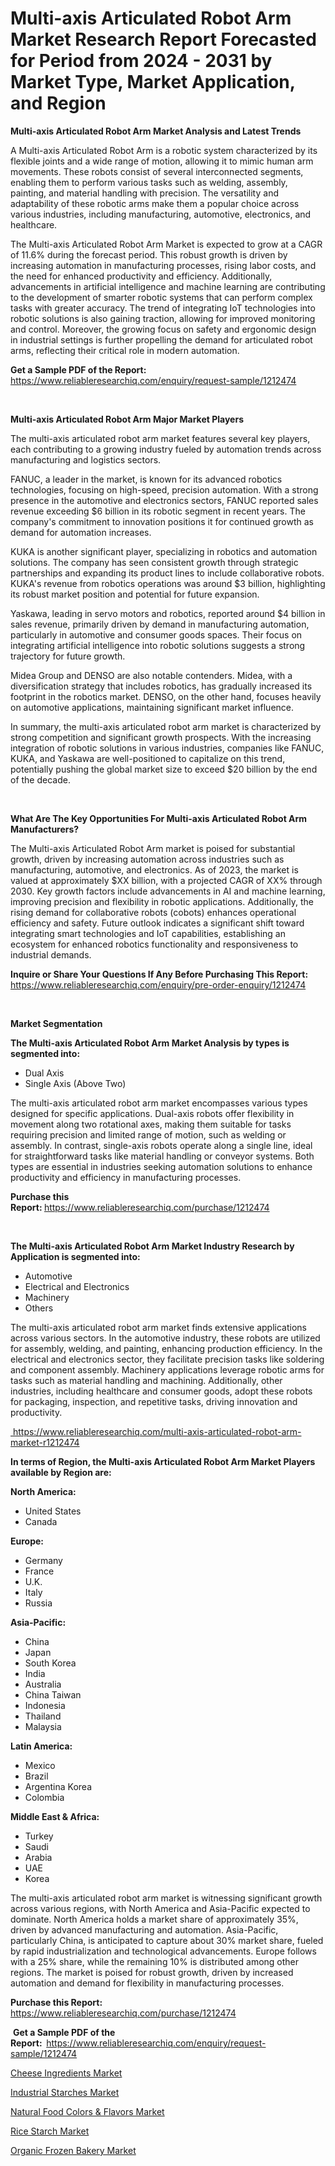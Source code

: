 <p><h1>Multi-axis Articulated Robot Arm Market Research Report Forecasted for Period from 2024 -  2031 by Market Type, Market Application, and Region</h1></p><p><strong>Multi-axis Articulated Robot Arm Market Analysis and Latest Trends</strong></p>
<p><p>A Multi-axis Articulated Robot Arm is a robotic system characterized by its flexible joints and a wide range of motion, allowing it to mimic human arm movements. These robots consist of several interconnected segments, enabling them to perform various tasks such as welding, assembly, painting, and material handling with precision. The versatility and adaptability of these robotic arms make them a popular choice across various industries, including manufacturing, automotive, electronics, and healthcare.</p><p>The Multi-axis Articulated Robot Arm Market is expected to grow at a CAGR of 11.6% during the forecast period. This robust growth is driven by increasing automation in manufacturing processes, rising labor costs, and the need for enhanced productivity and efficiency. Additionally, advancements in artificial intelligence and machine learning are contributing to the development of smarter robotic systems that can perform complex tasks with greater accuracy. The trend of integrating IoT technologies into robotic solutions is also gaining traction, allowing for improved monitoring and control. Moreover, the growing focus on safety and ergonomic design in industrial settings is further propelling the demand for articulated robot arms, reflecting their critical role in modern automation.</p></p>
<p><strong>Get a Sample PDF of the Report:&nbsp;</strong> <a href="https://www.reliableresearchiq.com/enquiry/request-sample/1212474?utm_campaign=1137&utm_medium=2&utm_source=Github&utm_content=ia&utm_term=17122024&utm_id=multi-axis-articulated-robot-arm">https://www.reliableresearchiq.com/enquiry/request-sample/1212474</a></p>
<p>&nbsp;</p>
<p><strong>Multi-axis Articulated Robot Arm Major Market Players</strong></p>
<p><p>The multi-axis articulated robot arm market features several key players, each contributing to a growing industry fueled by automation trends across manufacturing and logistics sectors. </p><p>FANUC, a leader in the market, is known for its advanced robotics technologies, focusing on high-speed, precision automation. With a strong presence in the automotive and electronics sectors, FANUC reported sales revenue exceeding $6 billion in its robotic segment in recent years. The company's commitment to innovation positions it for continued growth as demand for automation increases.</p><p>KUKA is another significant player, specializing in robotics and automation solutions. The company has seen consistent growth through strategic partnerships and expanding its product lines to include collaborative robots. KUKA's revenue from robotics operations was around $3 billion, highlighting its robust market position and potential for future expansion.</p><p>Yaskawa, leading in servo motors and robotics, reported around $4 billion in sales revenue, primarily driven by demand in manufacturing automation, particularly in automotive and consumer goods spaces. Their focus on integrating artificial intelligence into robotic solutions suggests a strong trajectory for future growth.</p><p>Midea Group and DENSO are also notable contenders. Midea, with a diversification strategy that includes robotics, has gradually increased its footprint in the robotics market. DENSO, on the other hand, focuses heavily on automotive applications, maintaining significant market influence.</p><p>In summary, the multi-axis articulated robot arm market is characterized by strong competition and significant growth prospects. With the increasing integration of robotic solutions in various industries, companies like FANUC, KUKA, and Yaskawa are well-positioned to capitalize on this trend, potentially pushing the global market size to exceed $20 billion by the end of the decade.</p></p>
<p>&nbsp;</p>
<p><strong>What Are The Key Opportunities For Multi-axis Articulated Robot Arm Manufacturers?</strong></p>
<p><p>The Multi-axis Articulated Robot Arm market is poised for substantial growth, driven by increasing automation across industries such as manufacturing, automotive, and electronics. As of 2023, the market is valued at approximately $XX billion, with a projected CAGR of XX% through 2030. Key growth factors include advancements in AI and machine learning, improving precision and flexibility in robotic applications. Additionally, the rising demand for collaborative robots (cobots) enhances operational efficiency and safety. Future outlook indicates a significant shift toward integrating smart technologies and IoT capabilities, establishing an ecosystem for enhanced robotics functionality and responsiveness to industrial demands.</p></p>
<p><strong>Inquire or Share Your Questions If Any Before Purchasing This Report:</strong> <a href="https://www.reliableresearchiq.com/enquiry/pre-order-enquiry/1212474?utm_campaign=1137&utm_medium=2&utm_source=Github&utm_content=ia&utm_term=17122024&utm_id=multi-axis-articulated-robot-arm">https://www.reliableresearchiq.com/enquiry/pre-order-enquiry/1212474</a></p>
<p>&nbsp;</p>
<p><strong>Market Segmentation</strong></p>
<p><strong>The Multi-axis Articulated Robot Arm Market Analysis by types is segmented into:</strong></p>
<p><ul><li>Dual Axis</li><li>Single Axis (Above Two)</li></ul></p>
<p><p>The multi-axis articulated robot arm market encompasses various types designed for specific applications. Dual-axis robots offer flexibility in movement along two rotational axes, making them suitable for tasks requiring precision and limited range of motion, such as welding or assembly. In contrast, single-axis robots operate along a single line, ideal for straightforward tasks like material handling or conveyor systems. Both types are essential in industries seeking automation solutions to enhance productivity and efficiency in manufacturing processes.</p></p>
<p><strong>Purchase this Report:&nbsp;</strong><a href="https://www.reliableresearchiq.com/purchase/1212474?utm_campaign=1137&utm_medium=2&utm_source=Github&utm_content=ia&utm_term=17122024&utm_id=multi-axis-articulated-robot-arm">https://www.reliableresearchiq.com/purchase/1212474</a></p>
<p>&nbsp;</p>
<p><strong>The Multi-axis Articulated Robot Arm Market Industry Research by Application is segmented into:</strong></p>
<p><ul><li>Automotive</li><li>Electrical and Electronics</li><li>Machinery</li><li>Others</li></ul></p>
<p><p>The multi-axis articulated robot arm market finds extensive applications across various sectors. In the automotive industry, these robots are utilized for assembly, welding, and painting, enhancing production efficiency. In the electrical and electronics sector, they facilitate precision tasks like soldering and component assembly. Machinery applications leverage robotic arms for tasks such as material handling and machining. Additionally, other industries, including healthcare and consumer goods, adopt these robots for packaging, inspection, and repetitive tasks, driving innovation and productivity.</p></p>
<p><a href="https://www.reliableresearchiq.com/multi-axis-articulated-robot-arm-market-r1212474?utm_campaign=1137&utm_medium=2&utm_source=Github&utm_content=ia&utm_term=17122024&utm_id=multi-axis-articulated-robot-arm">&nbsp;https://www.reliableresearchiq.com/multi-axis-articulated-robot-arm-market-r1212474</a></p>
<p><strong>In terms of Region, the Multi-axis Articulated Robot Arm Market Players available by Region are:</strong></p>
<p>
    <p> <strong> North America: </strong>
        <ul>
            <li>United States</li>
            <li>Canada</li>
        </ul>
        </p> 
    <p> <strong> Europe: </strong>
        <ul>
            <li>Germany</li>
            <li>France</li>
            <li>U.K.</li>
            <li>Italy</li>
            <li>Russia</li>
        </ul>
        </p> 
    <p> <strong> Asia-Pacific: </strong>
        <ul>
            <li>China</li>
            <li>Japan</li>
            <li>South Korea</li>
            <li>India</li>
            <li>Australia</li>
            <li>China Taiwan</li>
            <li>Indonesia</li>
            <li>Thailand</li>
            <li>Malaysia</li>
        </ul>
        </p> 
    <p> <strong> Latin America: </strong>
        <ul>
            <li>Mexico</li>
            <li>Brazil</li>
            <li>Argentina Korea</li>
            <li>Colombia</li>
        </ul>
        </p> 
    <p> <strong> Middle East & Africa: </strong>
        <ul>
            <li>Turkey</li>
            <li>Saudi</li>
            <li>Arabia</li>
            <li>UAE</li>
            <li>Korea</li>
        </ul>
    </p>
    </p>
<p><p>The multi-axis articulated robot arm market is witnessing significant growth across various regions, with North America and Asia-Pacific expected to dominate. North America holds a market share of approximately 35%, driven by advanced manufacturing and automation. Asia-Pacific, particularly China, is anticipated to capture about 30% market share, fueled by rapid industrialization and technological advancements. Europe follows with a 25% share, while the remaining 10% is distributed among other regions. The market is poised for robust growth, driven by increased automation and demand for flexibility in manufacturing processes.</p></p>
<p><strong>Purchase this Report: </strong><a href="https://www.reliableresearchiq.com/purchase/1212474?utm_campaign=1137&utm_medium=2&utm_source=Github&utm_content=ia&utm_term=17122024&utm_id=multi-axis-articulated-robot-arm">https://www.reliableresearchiq.com/purchase/1212474</a></p>
<p>&nbsp;<strong>Get a Sample PDF of the Report:&nbsp;&nbsp;</strong><a href="https://www.reliableresearchiq.com/enquiry/request-sample/1212474?utm_campaign=1137&utm_medium=2&utm_source=Github&utm_content=ia&utm_term=17122024&utm_id=multi-axis-articulated-robot-arm">https://www.reliableresearchiq.com/enquiry/request-sample/1212474</a></p>
<p><strong></strong></p>
<p><p><a href="https://www.linkedin.com/pulse/in-depth-cheese-ingredients-market-report-growth-evaluation-dwfwe?utm_campaign=1137&utm_medium=2&utm_source=Github&utm_content=ia&utm_term=17122024&utm_id=multi-axis-articulated-robot-arm">Cheese Ingredients Market</a></p><p><a href="https://www.linkedin.com/pulse/industrial-starches-industry-outlook-20242031-revenue-growth-ljpme?utm_campaign=1137&utm_medium=2&utm_source=Github&utm_content=ia&utm_term=17122024&utm_id=multi-axis-articulated-robot-arm">Industrial Starches Market</a></p><p><a href="https://www.linkedin.com/pulse/natural-food-colors-flavors-market-size-grow-53-cagr-from-jgcpe?utm_campaign=1137&utm_medium=2&utm_source=Github&utm_content=ia&utm_term=17122024&utm_id=multi-axis-articulated-robot-arm">Natural Food Colors & Flavors Market</a></p><p><a href="https://www.linkedin.com/pulse/rice-starch-market-forecast-2024-2031-expected-expand-15-cagr-yamfe?utm_campaign=1137&utm_medium=2&utm_source=Github&utm_content=ia&utm_term=17122024&utm_id=multi-axis-articulated-robot-arm">Rice Starch Market</a></p><p><a href="https://www.linkedin.com/pulse/organic-frozen-bakery-market-global-trends-forecast-2024-2031-kju1e?utm_campaign=1137&utm_medium=2&utm_source=Github&utm_content=ia&utm_term=17122024&utm_id=multi-axis-articulated-robot-arm">Organic Frozen Bakery Market</a></p></p>